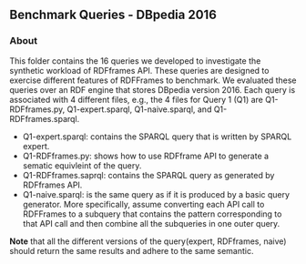 ## Benchmark Queries - DBpedia 2016

### About

This folder contains the 16 queries we developed to investigate the synthetic workload of RDFframes API.
These queries are designed to exercise different features of RDFFrames to benchmark. 
We evaluated these queries over an RDF engine that stores DBpedia version 2016.
Each query is associated with 4 different files, e.g., the 4 files for Query 1 (Q1) are Q1-RDFframes.py, Q1-expert.sparql,
Q1-naive.sparql, and Q1-RDFframes.sparql. 

* Q1-expert.sparql: contains the SPARQL query that is written by SPARQL expert. 
* Q1-RDFframes.py: shows how to use RDFframe API to generate a sematic equivleint of the query. 
* Q1-RDFframes.saprql: contains the SPARQL query as generated by RDFframes API. 
* Q1-naive.sparql: is the same query as if it is produced by a basic query generator. More specifically, assume converting each API call to RDFFrames to a subquery that contains the pattern corresponding to that API call and then combine all the subqueries in one outer query.

**Note** that all the different versions of the query(expert, RDFframes, naive) should return the same results and adhere to the same semantic.
